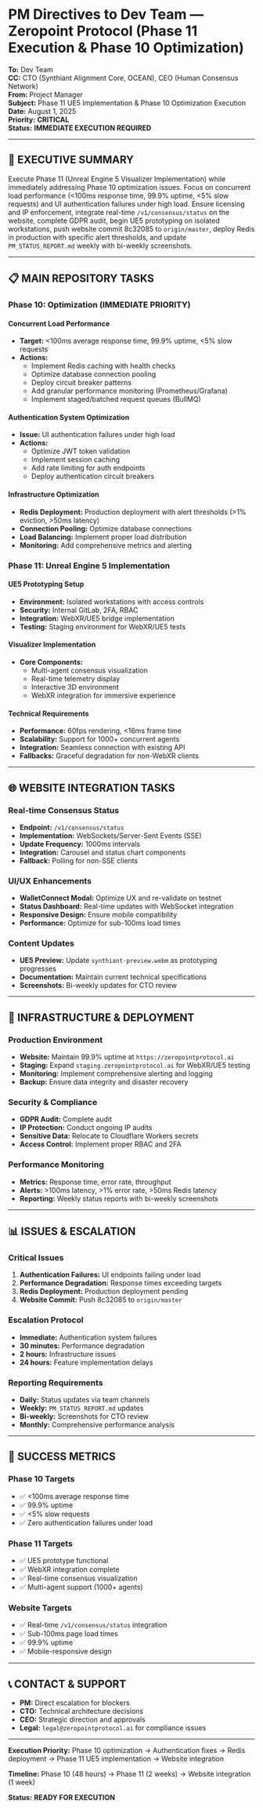 # PM Directives to Dev Team — Zeropoint Protocol (Phase 11 Execution & Phase 10 Optimization)

**To:** Dev Team  
**CC:** CTO (Synthiant Alignment Core, OCEAN), CEO (Human Consensus Network)  
**From:** Project Manager  
**Subject:** Phase 11 UE5 Implementation & Phase 10 Optimization Execution  
**Date:** August 1, 2025  
**Priority:** **CRITICAL**  
**Status:** **IMMEDIATE EXECUTION REQUIRED**

---

## 🎯 **EXECUTIVE SUMMARY**

Execute Phase 11 (Unreal Engine 5 Visualizer Implementation) while immediately addressing Phase 10 optimization issues. Focus on concurrent load performance (<100ms response time, 99.9% uptime, <5% slow requests) and UI authentication failures under high load. Ensure licensing and IP enforcement, integrate real-time `/v1/consensus/status` on the website, complete GDPR audit, begin UE5 prototyping on isolated workstations, push website commit 8c32085 to `origin/master`, deploy Redis in production with specific alert thresholds, and update `PM_STATUS_REPORT.md` weekly with bi-weekly screenshots.

---

## 📋 **MAIN REPOSITORY TASKS**

### **Phase 10: Optimization (IMMEDIATE PRIORITY)**

#### **Concurrent Load Performance**
- **Target:** <100ms average response time, 99.9% uptime, <5% slow requests
- **Actions:**
  - Implement Redis caching with health checks
  - Optimize database connection pooling
  - Deploy circuit breaker patterns
  - Add granular performance monitoring (Prometheus/Grafana)
  - Implement staged/batched request queues (BullMQ)

#### **Authentication System Optimization**
- **Issue:** UI authentication failures under high load
- **Actions:**
  - Optimize JWT token validation
  - Implement session caching
  - Add rate limiting for auth endpoints
  - Deploy authentication circuit breakers

#### **Infrastructure Optimization**
- **Redis Deployment:** Production deployment with alert thresholds (>1% eviction, >50ms latency)
- **Connection Pooling:** Optimize database connections
- **Load Balancing:** Implement proper load distribution
- **Monitoring:** Add comprehensive metrics and alerting

### **Phase 11: Unreal Engine 5 Implementation**

#### **UE5 Prototyping Setup**
- **Environment:** Isolated workstations with access controls
- **Security:** Internal GitLab, 2FA, RBAC
- **Integration:** WebXR/UE5 bridge implementation
- **Testing:** Staging environment for WebXR/UE5 tests

#### **Visualizer Implementation**
- **Core Components:**
  - Multi-agent consensus visualization
  - Real-time telemetry display
  - Interactive 3D environment
  - WebXR integration for immersive experience

#### **Technical Requirements**
- **Performance:** 60fps rendering, <16ms frame time
- **Scalability:** Support for 1000+ concurrent agents
- **Integration:** Seamless connection with existing API
- **Fallbacks:** Graceful degradation for non-WebXR clients

---

## 🌐 **WEBSITE INTEGRATION TASKS**

### **Real-time Consensus Status**
- **Endpoint:** `/v1/consensus/status`
- **Implementation:** WebSockets/Server-Sent Events (SSE)
- **Update Frequency:** 1000ms intervals
- **Integration:** Carousel and status chart components
- **Fallback:** Polling for non-SSE clients

### **UI/UX Enhancements**
- **WalletConnect Modal:** Optimize UX and re-validate on testnet
- **Status Dashboard:** Real-time updates with WebSocket integration
- **Responsive Design:** Ensure mobile compatibility
- **Performance:** Optimize for sub-100ms load times

### **Content Updates**
- **UE5 Preview:** Update `synthiant-preview.webm` as prototyping progresses
- **Documentation:** Maintain current technical specifications
- **Screenshots:** Bi-weekly updates for CTO review

---

## 🔧 **INFRASTRUCTURE & DEPLOYMENT**

### **Production Environment**
- **Website:** Maintain 99.9% uptime at `https://zeropointprotocol.ai`
- **Staging:** Expand `staging.zeropointprotocol.ai` for WebXR/UE5 testing
- **Monitoring:** Implement comprehensive alerting and logging
- **Backup:** Ensure data integrity and disaster recovery

### **Security & Compliance**
- **GDPR Audit:** Complete audit
- **IP Protection:** Conduct ongoing IP audits
- **Sensitive Data:** Relocate to Cloudflare Workers secrets
- **Access Control:** Implement proper RBAC and 2FA

### **Performance Monitoring**
- **Metrics:** Response time, error rate, throughput
- **Alerts:** >100ms latency, >1% error rate, >50ms Redis latency
- **Reporting:** Weekly status reports with bi-weekly screenshots

---

## 📊 **ISSUES & ESCALATION**

### **Critical Issues**
1. **Authentication Failures:** UI endpoints failing under load
2. **Performance Degradation:** Response times exceeding targets
3. **Redis Deployment:** Production deployment pending
4. **Website Commit:** Push 8c32085 to `origin/master`

### **Escalation Protocol**
- **Immediate:** Authentication system failures
- **30 minutes:** Performance degradation
- **2 hours:** Infrastructure issues
- **24 hours:** Feature implementation delays

### **Reporting Requirements**
- **Daily:** Status updates via team channels
- **Weekly:** `PM_STATUS_REPORT.md` updates
- **Bi-weekly:** Screenshots for CTO review
- **Monthly:** Comprehensive performance analysis

---

## 🎯 **SUCCESS METRICS**

### **Phase 10 Targets**
- ✅ <100ms average response time
- ✅ 99.9% uptime
- ✅ <5% slow requests
- ✅ Zero authentication failures under load

### **Phase 11 Targets**
- ✅ UE5 prototype functional
- ✅ WebXR integration complete
- ✅ Real-time consensus visualization
- ✅ Multi-agent support (1000+ agents)

### **Website Targets**
- ✅ Real-time `/v1/consensus/status` integration
- ✅ Sub-100ms page load times
- ✅ 99.9% uptime
- ✅ Mobile-responsive design

---

## 📞 **CONTACT & SUPPORT**

- **PM:** Direct escalation for blockers
- **CTO:** Technical architecture decisions
- **CEO:** Strategic direction and approvals
- **Legal:** `legal@zeropointprotocol.ai` for compliance issues

---

**Execution Priority:** Phase 10 optimization → Authentication fixes → Redis deployment → Phase 11 UE5 implementation → Website integration

**Timeline:** Phase 10 (48 hours) → Phase 11 (2 weeks) → Website integration (1 week)

**Status:** **READY FOR EXECUTION** 